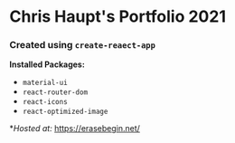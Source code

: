# Chris Haupt's Portfolio 2021

### Created using `create-reaect-app`

**Installed Packages:**
- `material-ui`
- `react-router-dom`
- `react-icons`
- `react-optimized-image`

**Hosted at:*
https://erasebegin.net/
